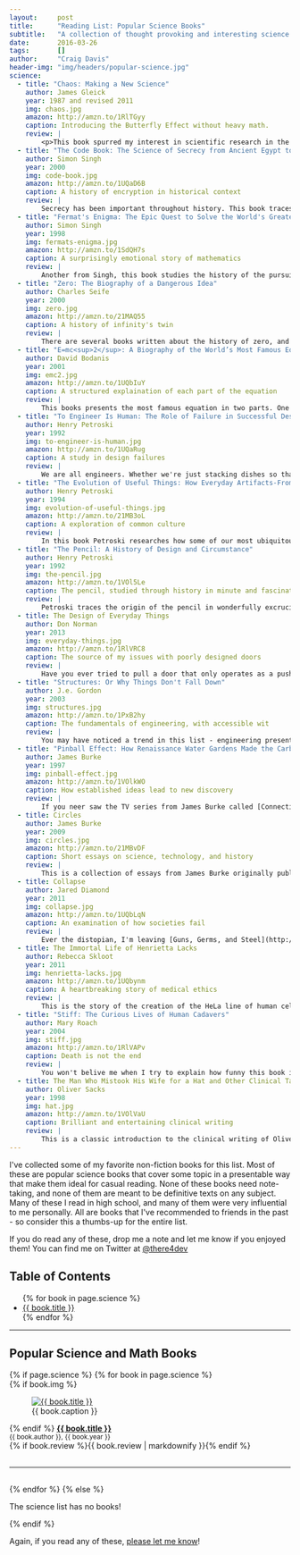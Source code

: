 ```yaml
---
layout:     post
title:      "Reading List: Popular Science Books"
subtitle:   "A collection of thought provoking and interesting science books for casual reading."
date:       2016-03-26
tags:       []
author:     "Craig Davis"
header-img: "img/headers/popular-science.jpg"
science:
  - title: "Chaos: Making a New Science"
    author: James Gleick
    year: 1987 and revised 2011
    img: chaos.jpg
    amazon: http://amzn.to/1RlTGyy
    caption: Introducing the Butterfly Effect without heavy math.
    review: |
        <p>This book spurred my interest in scientific research in the ninth grade. I build a Lorenzian waterwheel with a charting system built from Lego. I used it to try to chart the transition of stable to chaotic behavior in the system. This book is relatable and fascinating in it's approach to explaining the field of chaos theory.</p><p>I can remember having a moment when I finally understood the behavior of Newtonian root finding, explained simply and clearly. However, the book is not entirely technical, and it introduces some of the people that were central to creating this important field of research. Chaos is deep, intriguing, and worth investigating.</p>
  - title: "The Code Book: The Science of Secrecy from Ancient Egypt to Quantum Cryptography Paperback"
    author: Simon Singh
    year: 2000
    img: code-book.jpg
    amazon: http://amzn.to/1UQaD6B
    caption: A history of encryption in historical context
    review: |
        Secrecy has been important throughout history. This book traces the history of secret code as a method for secure communication. This book covers the entire history of code, including interesting topics on Mary, Queen of Scots, the Navajo Code Talkers, and the modern use of encryption in the internet. This book works to show the impact that cryptography has had on history, and how important it will be in the future. This book is very entertaining and interesting. It's perhaps a little short on some details, but as a popular science book, it is very casually readable.
  - title: "Fermat's Enigma: The Epic Quest to Solve the World's Greatest Mathematical Problem"
    author: Simon Singh
    year: 1998
    img: fermats-enigma.jpg
    amazon: http://amzn.to/1SdQH7s
    caption: A surprisingly emotional story of mathematics
    review: |
        Another from Singh, this book studies the history of the pursuit of the last theorem of Pierre de Fermat. He posed a simple mathematical equation that remained unsolved for 350 years. I hesitate to call this a page-turner, for after all, it is a math book - but... the historical detail, the fascinating characters, and sometimes deeply emotional turmoil of those who spent their lives in devotion to this knowlege is compelling reading. Singh delivers a detailed history of the problem, a quick history of mathematics, and one man's work to push the boundaries to solve this problem. It's a captivating tale.
  - title: "Zero: The Biography of a Dangerous Idea"
    author: Charles Seife
    year: 2000
    img: zero.jpg
    amazon: http://amzn.to/21MAQ55
    caption: A history of infinity's twin
    review: |
        There are several books written about the history of zero, and this may be the least serious of the group. At times, it's a little too humorous and light. But, it does offer an interesting history of our struggle to address the concept of Zero - the one location on the number line that makes division explode and our head sometimes hurt from conflicting expectation. While the book is not without it's flaws in it's approach to calculus and to some extent all of Newtonian and classical mechanics, the overall history lessons in the book, and its approachable nature, make it an appealing book to read one day on vacation.
  - title: "E=mc<sup>2</sup>: A Biography of the World’s Most Famous Equation"
    author: David Bodanis
    year: 2001
    img: emc2.jpg
    amazon: http://amzn.to/1UQbIuY
    caption: A structured explaination of each part of the equation
    review: |
        This books presents the most famous equation in two parts. One section explores each of the symbols in the equation. This builds up an understanding of the parts and how they relate to one another. In the second section, Bodanis explores the equation in context. From the creation of the atomic bomb, to our understanding of special relativity, to presenting a bit of a primer on modern cosmology. This book is an well constructed mix of history, theory, and science.
  - title: "To Engineer Is Human: The Role of Failure in Successful Design"
    author: Henry Petroski
    year: 1992
    img: to-engineer-is-human.jpg
    amazon: http://amzn.to/1UQaRug
    caption: A study in design failures
    review: |
        We are all engineers. Whether we're just stacking dishes so that they don't fall over, building a dog house from scrap wood, or designing a nuclear reactor - we all are familiar with the failure modes of our constructions. In this book, Petroski takes us through historical failures with both forensic engineering and an eye for human details. This is an accessible book that anyone can read - given at least a passing interest in Civil Engineering.
  - title: "The Evolution of Useful Things: How Everyday Artifacts-From Forks and Pins to Paper Clips and Zippers-Came to be as They are"
    author: Henry Petroski
    year: 1994
    img: evolution-of-useful-things.jpg
    amazon: http://amzn.to/21MB3oL
    caption: A exploration of common culture
    review: |
        In this book Petroski researches how some of our most ubiquitous artifacts of modern living came to be. Our forks have four tines - and this is a story worth reading about. Each of the everyday items that he introduces has been exhaustively researched, and then told as a story with care to the creators and people that influenced the history of the object. The book is a little repetetive in it's approach to some items, but overall it's an interesting way to reframe so many of the items in our daily lives.
  - title: "The Pencil: A History of Design and Circumstance"
    author: Henry Petroski
    year: 1992
    img: the-pencil.jpg
    amazon: http://amzn.to/1VOl5Le
    caption: The pencil, studied through history in minute and fascinating detail
    review: |
        Petroski traces the origin of the pencil in wonderfully excruciating detail. The historical research and detail is stunning. This book traces the history of the pencil from it's beginning in ancient Greece to the modern pencil. Each component of the pencil is examined in detail, and is presented as the culmination of generations of engineering design, discovery, advancement, and persistence. This books presents the pencil as a reference for the rise of modern manufacturing, and uses it as a way to explore the rise of the technology needed to create the seemingly simple pencil. This book really requires that you be interested in minutiae and perhaps should not be your first Petroski book. That said, it's one that I really enjoyed.
  - title: The Design of Everyday Things
    author: Don Norman
    year: 2013
    img: everyday-things.jpg
    amazon: http://amzn.to/1RlVRC8
    caption: The source of my issues with poorly designed doors
    review: |
        Have you ever tried to pull a door that only operates as a push? Have you ever been unsure which way to insert a ticket into a machine? This books works through the basics of design in discoverability, affordance, signifiers, feedback, and constraints. Norman changed the field with this book, and it's a valuable resources for learning to think in terms of use. This is a classic, and I highly recommend it.
  - title: "Structures: Or Why Things Don't Fall Down"
    author: J.e. Gordon
    year: 2003
    img: structures.jpg
    amazon: http://amzn.to/1PxB2hy
    caption: The fundamentals of engineering, with accessible wit
    review: |
        You may have noticed a trend in this list - engineering presented with history and humor. This book is certainly in the same category. Gordon presents the concepts of suspension bridges, dams, bat wings, and all manner of engineering with a bit of whimsy and humor to accompany historical background. With minimal math, and lots of real world examples, this book is a great overview of modern engineering and is a very accesible book.
  - title: "Pinball Effect: How Renaissance Water Gardens Made the Carburetor Possible"
    author: James Burke
    year: 1997
    img: pinball-effect.jpg
    amazon: http://amzn.to/1VOlkWO
    caption: How established ideas lead to new discovery
    review: |
        If you neer saw the TV series from James Burke called [Connections](https://en.wikipedia.org/wiki/Connections_(TV_series)) - you must. Burke is the undisputed master of serendipity and history. The Pinball Effect continues this tradition with an examination of the interconnectedness of history. This book is a sometimes frenetic look at how the modern day came to be.
  - title: Circles
    author: James Burke
    year: 2009
    img: circles.jpg
    amazon: http://amzn.to/21MBvDF
    caption: Short essays on science, technology, and history
    review: |
        This is a collection of essays from James Burke originally published in __Scientific American__. I can recommend any of books as well, but this collection of essays is great for reading in short snippets over a few months, lest they become a bit repetitive. They have the clever tone of his TV show, boiled down to easy to read short essays.
  - title: Collapse
    author: Jared Diamond
    year: 2011
    img: collapse.jpg
    amazon: http://amzn.to/1UQbLqN
    caption: An examination of how societies fail
    review: |
        Ever the distopian, I'm leaving [Guns, Germs, and Steel](http://amzn.to/1TbITrW) off this list, instead favoring this book from Diamond. In this book, he probes the cause of civilization collapse. There is much to be learned from the recurring theme of environment catastrophe, and the book could lead some readers to be a little distraught out our future. The book is consistent and well researched, and is an enjoyable book to read.
  - title: The Immortal Life of Henrietta Lacks
    author: Rebecca Skloot
    year: 2011
    img: henrietta-lacks.jpg
    amazon: http://amzn.to/1UQbynm
    caption: A heartbreaking story of medical ethics
    review: |
        This is the story of the creation of the HeLa line of human cells. They are an extraordinary resource for medical research that came from a biopsy taken from Henrietta Lacks, a poor black tobacco farmer. This book examines the troubled history of race and ethics in medicine while simultaneously exploring the relationships within the family of Henrietta Lacks
  - title: "Stiff: The Curious Lives of Human Cadavers"
    author: Mary Roach
    year: 2004
    img: stiff.jpg
    amazon: http://amzn.to/1RlVAPv
    caption: Death is not the end
    review: |
        You won't belive me when I try to explain how funny this book is. It's a book about dead bodies - the stories our bodies could tell after we're no longer using them. She deftly explains the contributions of cadavers to medicine, organ transplants, and how our death has changed through history. This is a bizarre and wonderful book that you may be prompted to read in one sitting.
  - title: The Man Who Mistook His Wife for a Hat and Other Clinical Tales
    author: Oliver Sacks
    year: 1998
    img: hat.jpg
    amazon: http://amzn.to/1VOlVaU
    caption: Brilliant and entertaining clinical writing
    review: |
        This is a classic introduction to the clinical writing of Oliver Sacks. This is a collection of case studies that demonstrate the vagaries of the human condition. Sometimes heartbreakingly sad, other times quite funny, this book shows his critical attention to detail, and should serve as an entry point into his other writings.
---
```


I've collected some of my favorite non-fiction books for this list. Most of these are popular science books that cover some topic in a presentable way that make them ideal for casual reading. None of these books need note-taking, and none of them are meant to be definitive texts on any subject. Many of these I read in high school, and many of them were very influential to me personally. All are books that I've recommended to friends in the past - so consider this a thumbs-up for the entire list.

If you do read any of these, drop me a note and let me know if you enjoyed them! You can find me on Twitter at <a href="https://twitter.com/There4Dev">@there4dev</a>

## Table of Contents
<ul>
{% for book in page.science %}
    <li><a href="#{{ book.title | slugify }}">{{ book.title }}</a></li>
{% endfor %}
</ul>
<hr>

## Popular Science and Math Books

<div class="review">
{% if page.science %}
{% for book in page.science %}
    <div class="review-book" id="{{ book.title | slugify }}" >
        {% if book.img %}
        <figure>
            <a href="{{ book.amazon }}" title="Amazon: {{ book.title }}"><img src="/img/posts/popular-science/{{ book.img }}" alt="{{ book.title }}"></a>
            <figcaption>{{ book.caption }}</figcaption>
        </figure>
        {% endif %}
        <strong><a href="{{ book.amazon }}" title="Amazon: {{ book.title }}">{{ book.title }}</a></strong><br>
        <small>{{ book.author }}, {{ book.year }}</small><br>
        {% if book.review %}{{ book.review | markdownify }}{% endif %}
    </div>
    <hr style="clear: both; margin: 30px 0;">
{% endfor %}
{% else %}
    <p>The science list has no books!</p>
{% endif %}
</div>

Again, if you read any of these, <a href="https://twitter.com/There4Dev">please let me know</a>!
